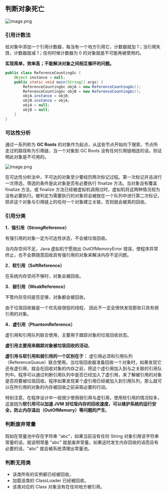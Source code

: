 ## 判断对象死亡

![image.png](https://upload-images.jianshu.io/upload_images/9229344-090055aa7815f181.png?imageMogr2/auto-orient/strip%7CimageView2/2/w/1240)

### 引用计数法

给对象中添加一个引用计数器，每当有一个地方引用它，计数器就加 1；当引用失效，计数器就减 1；任何时候计数器为 0 的对象就是不可能再被使用的。

**实现简单，效率高；不能解决对象之间相互循环的问题。** 

```java
public class ReferenceCountingGc {
    Object instance = null;
	public static void main(String[] args) {
		ReferenceCountingGc objA = new ReferenceCountingGc();
		ReferenceCountingGc objB = new ReferenceCountingGc();
		objA.instance = objB;
		objB.instance = objA;
		objA = null;
		objB = null;
	}
}
```



### 可达性分析

通过一系列称为 **GC Roots** 的对象作为起点，从这些节点开始向下搜索，节点所走过的路径称为引用链，当一个对象到 GC Roots 没有任何引用链相连的话，则证明此对象是不可用的。

![image.png](https://upload-images.jianshu.io/upload_images/9229344-ccaa2b2849fb645a.png?imageMogr2/auto-orient/strip%7CimageView2/2/w/1240)

在可达性分析法中，不可达的对象至少要经历两次标记过程。第一次标记并且进行一次筛选，筛选的条件是此对象是否有必要执行 finalize 方法。当对象没有覆盖 finalize 方法，或 finalize 方法已经被虚拟机调用过时，虚拟机将这两种情况视为没有必要执行。被判定为需要执行的对象将会被放在一个队列中进行第二次标记，除非这个对象与引用链上的任何一个对象建立关联，否则就会被真的回收。



### 引用分类

**1．强引用（StrongReference）**

有强引用的对象一定为可达性状态，不会被垃圾回收。

当内存空间不足，Java 虚拟机宁愿抛出 OutOfMemoryError 错误，使程序异常终止，也不会靠随意回收具有强引用的对象来解决内存不足问题。

**2．软引用（SoftReference）**

在系统内存空间不够时，对象会被回收。

**3．弱引用（WeakReference）**

不管内存空间是否足够，对象都会被回收。

由于垃圾回收器是一个优先级很低的线程， 因此不一定会很快发现那些只具有弱引用的对象。

**4．虚引用（PhantomReference）**

虚引用和引用队列联合使用，主要用于跟踪对象的垃圾回收状态。



**虚引用主要用来跟踪对象被垃圾回收的活动**。

**虚引用与软引用和弱引用的一个区别在于：** 虚引用必须和引用队列（ReferenceQueue）联合使用。当垃圾回收器准备回收一个对象时，如果发现它还有虚引用，就会在回收对象的内存之前，把这个虚引用加入到与之关联的引用队列中。程序可以通过判断引用队列中是否已经加入了虚引用，来了解被引用的对象是否将要被垃圾回收。程序如果发现某个虚引用已经被加入到引用队列，那么就可以在所引用的对象的内存被回收之前采取必要的行动。



特别注意，在程序设计中一般很少使用弱引用与虚引用，使用软引用的情况较多，这是因为**软引用可以加速 JVM 对垃圾内存的回收速度，可以维护系统的运行安全，防止内存溢出（OutOfMemory）等问题的产生**。



### 判断废弃常量

假如在常量池中存在字符串 "abc"，如果当前没有任何 String 对象引用该字符串常量的话，就说明常量 "abc" 就是废弃常量，如果这时发生内存回收的话而且有必要的话，"abc" 就会被系统清理出常量池。



### 判断无用类

- 该类所有的实例都已经被回收。
- 加载该类的 ClassLoader 已经被回收。
- 该类对应的 Class 对象没有在任何地方被引用。

